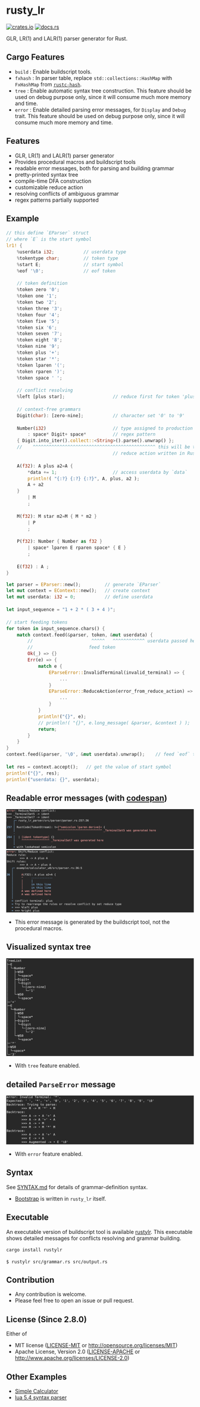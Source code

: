 # rusty_lr
[![crates.io](https://img.shields.io/crates/v/rusty_lr.svg)](https://crates.io/crates/rusty_lr)
[![docs.rs](https://docs.rs/rusty_lr/badge.svg)](https://docs.rs/rusty_lr)

GLR, LR(1) and LALR(1) parser generator for Rust.

## Cargo Features
 - `build` : Enable buildscript tools.
 - `fxhash` : In parser table, replace `std::collections::HashMap` with `FxHashMap` from [`rustc-hash`](https://github.com/rust-lang/rustc-hash).
 - `tree` : Enable automatic syntax tree construction.
    This feature should be used on debug purpose only, since it will consume much more memory and time.
 - `error` : Enable detailed parsing error messages, for `Display` and `Debug` trait.
    This feature should be used on debug purpose only, since it will consume much more memory and time.

## Features
 - GLR, LR(1) and LALR(1) parser generator
 - Provides procedural macros and buildscript tools
 - readable error messages, both for parsing and building grammar
 - pretty-printed syntax tree
 - compile-time DFA construction
 - customizable reduce action
 - resolving conflicts of ambiguous grammar
 - regex patterns partially supported

## Example
```rust
// this define `EParser` struct
// where `E` is the start symbol
lr1! {
    %userdata i32;           // userdata type
    %tokentype char;         // token type
    %start E;                // start symbol
    %eof '\0';               // eof token

    // token definition
    %token zero '0';
    %token one '1';
    %token two '2';
    %token three '3';
    %token four '4';
    %token five '5';
    %token six '6';
    %token seven '7';
    %token eight '8';
    %token nine '9';
    %token plus '+';
    %token star '*';
    %token lparen '(';
    %token rparen ')';
    %token space ' ';

    // conflict resolving
    %left [plus star];                  // reduce first for token 'plus', 'star'

    // context-free grammars
    Digit(char): [zero-nine];           // character set '0' to '9'

    Number(i32)                         // type assigned to production rule `Number`
        : space* Digit+ space*          // regex pattern
    { Digit.into_iter().collect::<String>().parse().unwrap() };
    //    ^^^^^^^^^^^^^^^^^^^^^^^^^^^^^^^^^^^^^^^^^^^^^^ this will be the value of `Number`
                                        // reduce action written in Rust code

    A(f32): A plus a2=A {
        *data += 1;                     // access userdata by `data`
        println!( "{:?} {:?} {:?}", A, plus, a2 );
        A + a2
    }
        | M
        ;

    M(f32): M star m2=M { M * m2 }
        | P
        ;

    P(f32): Number { Number as f32 }
        | space* lparen E rparen space* { E }
        ;

    E(f32) : A ;
}
```
```rust
let parser = EParser::new();         // generate `EParser`
let mut context = EContext::new();   // create context
let mut userdata: i32 = 0;           // define userdata

let input_sequence = "1 + 2 * ( 3 + 4 )";

// start feeding tokens
for token in input_sequence.chars() {
    match context.feed(&parser, token, &mut userdata) {
        //                      ^^^^^   ^^^^^^^^^^^^ userdata passed here as `&mut i32`
        //                     feed token
        Ok(_) => {}
        Err(e) => {
            match e {
                EParseError::InvalidTerminal(invalid_terminal) => {
                    ...
                }
                EParseError::ReduceAction(error_from_reduce_action) => {
                    ...
                }
            }
            println!("{}", e);
            // println!( "{}", e.long_message( &parser, &context ) );
            return;
        }
    }
}
context.feed(&parser, '\0', &mut userdata).unwrap();    // feed `eof` token

let res = context.accept();   // get the value of start symbol
println!("{}", res);
println!("userdata: {}", userdata);
```

## Readable error messages (with [codespan](https://github.com/brendanzab/codespan))
![images/error1.png](images/error1.png)
![images/error2.png](images/error2.png)
 - This error message is generated by the buildscript tool, not the procedural macros.

## Visualized syntax tree
![images/tree.png](images/tree.png)
 - With `tree` feature enabled.

## detailed `ParseError` message
![images/parse_error.png](images/parse_error.png)
 - With `error` feature enabled.

## Syntax
See [SYNTAX.md](SYNTAX.md) for details of grammar-definition syntax.

 - [Bootstrap](rusty_lr_parser/src/parser/parser.rs) is written in `rusty_lr` itself.

## Executable
An executable version of buildscript tool is available [rustylr](https://crates.io/crates/rustylr).
This executable shows detailed messages for conflicts resolving and grammar building.
```
cargo install rustylr

$ rustylr src/grammar.rs src/output.rs
```

## Contribution
 - Any contribution is welcome.
 - Please feel free to open an issue or pull request.

## License (Since 2.8.0)
Either of
 - MIT license ([LICENSE-MIT](LICENSE-MIT) or http://opensource.org/licenses/MIT)
 - Apache License, Version 2.0 ([LICENSE-APACHE](LICENSE-APACHE) or http://www.apache.org/licenses/LICENSE-2.0)


## Other Examples
 - [Simple Calculator](examples/calculator_u8/src/parser.rs)
 - [lua 5.4 syntax parser](https://github.com/ehwan/lua_rust)